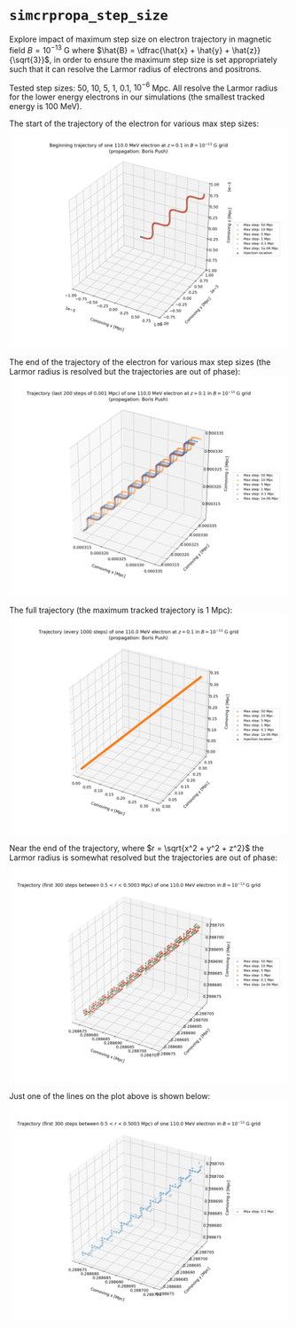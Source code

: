 # `simcrpropa_step_size`

Explore impact of maximum step size on electron trajectory in magnetic field $B = 10^{-13}$ G where $\hat{B} = \dfrac{\hat{x} + \hat{y} + \hat{z}}{\sqrt{3}}$, in order to ensure the maximum step size is set appropriately such that it can resolve the Larmor radius of electrons and positrons.


Tested step sizes: 50, 10, 5, 1, 0.1, $10^{-6}$ Mpc. All resolve the Larmor radius for the lower energy electrons in our simulations (the smallest tracked energy is 100 MeV).

The start of the trajectory of the electron for various max step sizes:
![Beginning part of the trajectory of a 110 MeV electron at redshift 0.1 in the magnetic field. The trajectory is confined to a cube centered at (0, 0, 0) with each side of length 2e-5 Mpc. One trajectory is shown per max step size. The maximum tracked trajectory was 0.001 Mpc. The trajectories overlap.](output/trajectory_compare/z0.1/traj_0.001Mpc/stack/bp/start_trajectory3d_prim.png)

The end of the trajectory of the electron for various max step sizes (the Larmor radius is resolved but the trajectories are out of phase):
![Last part of the trajectory of a 110 MeV electron at redshift 0.1 in the magnetic field. The last 200 steps of the trajectory are shown. One trajectory is shown per max step size. The maximum tracked trajectory was 0.001 Mpc. The trajectories overlap.](output/trajectory_compare/z0.1/traj_0.001Mpc/stack/bp/end_trajectory3d_prim_n200.png)

The full trajectory (the maximum tracked trajectory is 1 Mpc):
![The full 1 Mpc trajectory of a 110 MeV electron at redshift 0.1 in the magnetic field. One trajectory is shown per max step size. The trajectories are overlapping straight lines because on these scales the gyromotion cannot be resolved](output/trajectory_compare/z0.1/traj_1Mpc/stack/bp/full_trajectory3d_prim.png)

Near the end of the trajectory, where $r = \sqrt{x^2 + y^2 + z^2}$ the Larmor radius is somewhat resolved but the trajectories are out of phase:
![Snippet of 1 Mpc trajectory of a 110 MeV electron at redshift 0.1 in the magnetic field. One trajectory is shown per max step size.](output/trajectory_compare/z0.1/traj_1Mpc/stack/bp/trajectory3d_prim_0.5_to_0.5003.png)

Just one of the lines on the plot above is shown below:
![Snippet of 1 Mpc trajectory of a 110 MeV electron at redshift 0.1 in the magnetic field. One trajectory is shown, for max step size of 0.1 Mpc.](output/electrons/z0.1/inj1/delta/0.00011TeV/bamp1e-13G/bp/tol1e-09/iter0/set_cosmo/max_traj_1Mpc/max_step_0.1Mpc/grid_5.0e+01Mpc/trajectory3d_prim_0.5_to_0.5003.png)